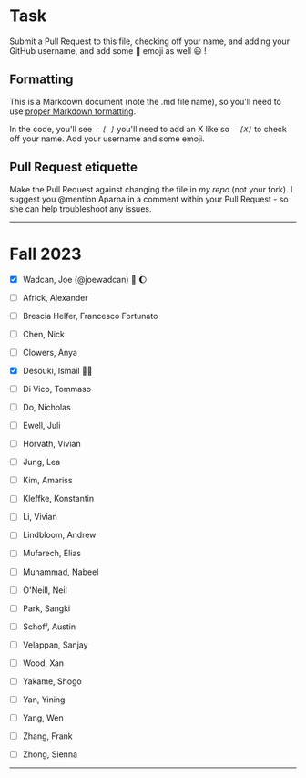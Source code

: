 # Task
Submit a Pull Request to this file, checking off your name, and adding your GitHub username, and add some :rocket: emoji as well :smiley: ! 

## Formatting
This is a Markdown document (note the .md file name), so you'll need to use [proper Markdown formatting](https://help.github.com/articles/basic-writing-and-formatting-syntax/#task-lists). 

In the code, you'll see *`- [ ]`* you'll need to add an X like so *`- [X]`* to check off your name. Add your username and some emoji.

## Pull Request etiquette
Make the Pull Request against changing the file in _my repo_ (not your fork). I suggest you @mention Aparna in a comment within your Pull Request - so she can help troubleshoot any issues.  

------------

# Fall 2023

- [X] Wadcan, Joe (@joewadcan) 🚀 🌔

- [ ] Africk, Alexander

- [ ] Brescia Helfer, Francesco Fortunato

- [ ] Chen, Nick

- [ ] Clowers, Anya

- [x] Desouki, Ismail 🕋🌙
      
- [ ] Di Vico, Tommaso
      
- [ ] Do, Nicholas
      
- [ ] Ewell, Juli
      
- [ ] Horvath, Vivian
      
- [ ] Jung, Lea
      
- [ ] Kim, Amariss
      
- [ ] Kleffke, Konstantin
      
- [ ] Li, Vivian
      
- [ ] Lindbloom, Andrew
      
- [ ] Mufarech, Elias
      
- [ ] Muhammad, Nabeel
      
- [ ] O'Neill, Neil
      
- [ ] Park, Sangki
      
- [ ] Schoff, Austin
      
- [ ] Velappan, Sanjay
      
- [ ] Wood, Xan
      
- [ ] Yakame, Shogo
      
- [ ] Yan, Yining
      
- [ ] Yang, Wen
      
- [ ] Zhang, Frank
      
- [ ] Zhong, Sienna


-----------------



